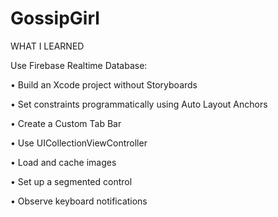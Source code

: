 # GossipGirl



WHAT I LEARNED



Use Firebase Realtime Database: 


• Build an Xcode project without Storyboards

• Set constraints programmatically using Auto Layout Anchors

• Create a Custom Tab Bar

• Use UICollectionViewController

• Load and cache images

• Set up a segmented control

• Observe keyboard notifications


 
